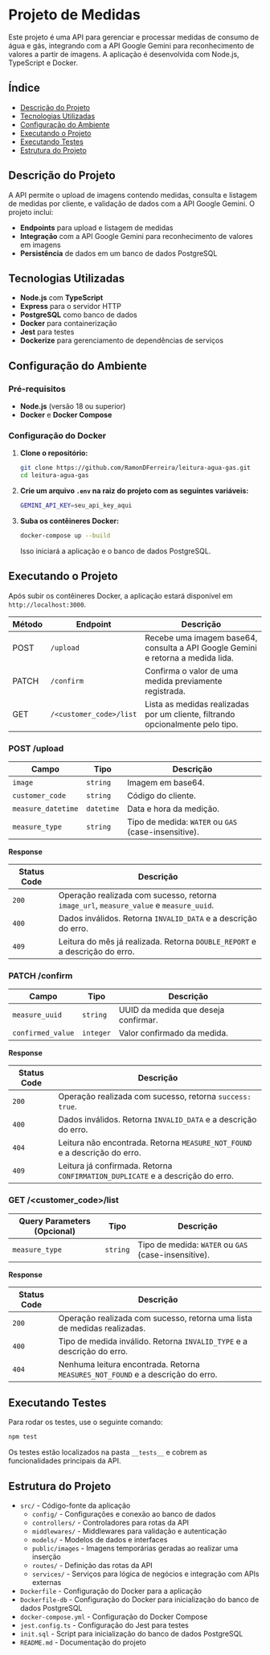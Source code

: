 # Projeto de Medidas

Este projeto é uma API para gerenciar e processar medidas de consumo de água e gás, integrando com a API Google Gemini para reconhecimento de valores a partir de imagens. A aplicação é desenvolvida com Node.js, TypeScript e Docker.

## Índice

- [Descrição do Projeto](#descrição-do-projeto)
- [Tecnologias Utilizadas](#tecnologias-utilizadas)
- [Configuração do Ambiente](#configuração-do-ambiente)
- [Executando o Projeto](#executando-o-projeto)
- [Executando Testes](#executando-testes)
- [Estrutura do Projeto](#estrutura-do-projeto)

## Descrição do Projeto

A API permite o upload de imagens contendo medidas, consulta e listagem de medidas por cliente, e validação de dados com a API Google Gemini. O projeto inclui:

- **Endpoints** para upload e listagem de medidas
- **Integração** com a API Google Gemini para reconhecimento de valores em imagens
- **Persistência** de dados em um banco de dados PostgreSQL

## Tecnologias Utilizadas

- **Node.js** com **TypeScript**
- **Express** para o servidor HTTP
- **PostgreSQL** como banco de dados
- **Docker** para containerização
- **Jest** para testes
- **Dockerize** para gerenciamento de dependências de serviços

## Configuração do Ambiente

### Pré-requisitos

- **Node.js** (versão 18 ou superior)
- **Docker** e **Docker Compose**

### Configuração do Docker

1. **Clone o repositório:**

   ```bash
   git clone https://github.com/RamonDFerreira/leitura-agua-gas.git
   cd leitura-agua-gas
   ```

2. **Crie um arquivo `.env` na raiz do projeto com as seguintes variáveis:**

   ```bash
   GEMINI_API_KEY=seu_api_key_aqui
   ```

3. **Suba os contêineres Docker:**

   ```bash
   docker-compose up --build
   ```

   Isso iniciará a aplicação e o banco de dados PostgreSQL.

## Executando o Projeto

Após subir os contêineres Docker, a aplicação estará disponível em `http://localhost:3000`.

| Método | Endpoint              | Descrição                                                                 |
| ------ | --------------------- | ------------------------------------------------------------------------- |
| POST   | `/upload`             | Recebe uma imagem base64, consulta a API Google Gemini e retorna a medida lida. |
| PATCH  | `/confirm`            | Confirma o valor de uma medida previamente registrada.                     |
| GET    | `/<customer_code>/list` | Lista as medidas realizadas por um cliente, filtrando opcionalmente pelo tipo. |

### POST /upload

| Campo           | Tipo     | Descrição                                                         |
| --------------- | -------- | ----------------------------------------------------------------- |
| `image`         | `string` | Imagem em base64.                                                 |
| `customer_code` | `string` | Código do cliente.                                                |
| `measure_datetime` | `datetime` | Data e hora da medição.                                      |
| `measure_type`  | `string` | Tipo de medida: `WATER` ou `GAS` (case-insensitive).              |

**Response**

| Status Code | Descrição                                                                                                   |
| ----------- | ----------------------------------------------------------------------------------------------------------- |
| `200`       | Operação realizada com sucesso, retorna `image_url`, `measure_value` e `measure_uuid`.                      |
| `400`       | Dados inválidos. Retorna `INVALID_DATA` e a descrição do erro.                                              |
| `409`       | Leitura do mês já realizada. Retorna `DOUBLE_REPORT` e a descrição do erro.                                 |

### PATCH /confirm

| Campo            | Tipo     | Descrição                                                    |
| ---------------- | -------- | ------------------------------------------------------------ |
| `measure_uuid`   | `string` | UUID da medida que deseja confirmar.                         |
| `confirmed_value`| `integer`| Valor confirmado da medida.                                  |

**Response**

| Status Code | Descrição                                                                                       |
| ----------- | ------------------------------------------------------------------------------------------------ |
| `200`       | Operação realizada com sucesso, retorna `success: true`.                                         |
| `400`       | Dados inválidos. Retorna `INVALID_DATA` e a descrição do erro.                                  |
| `404`       | Leitura não encontrada. Retorna `MEASURE_NOT_FOUND` e a descrição do erro.                      |
| `409`       | Leitura já confirmada. Retorna `CONFIRMATION_DUPLICATE` e a descrição do erro.                  |

### GET /<customer_code>/list

| Query Parameters (Opcional) | Tipo     | Descrição                                                     |
| --------------------------- | -------- | ------------------------------------------------------------- |
| `measure_type`              | `string` | Tipo de medida: `WATER` ou `GAS` (case-insensitive).           |

**Response**

| Status Code | Descrição                                                                                       |
| ----------- | ------------------------------------------------------------------------------------------------ |
| `200`       | Operação realizada com sucesso, retorna uma lista de medidas realizadas.                         |
| `400`       | Tipo de medida inválido. Retorna `INVALID_TYPE` e a descrição do erro.                           |
| `404`       | Nenhuma leitura encontrada. Retorna `MEASURES_NOT_FOUND` e a descrição do erro.                  |


## Executando Testes

Para rodar os testes, use o seguinte comando:

```bash
npm test
```

Os testes estão localizados na pasta `__tests__` e cobrem as funcionalidades principais da API.

## Estrutura do Projeto

- `src/` - Código-fonte da aplicação
  - `config/` - Configurações e conexão ao banco de dados
  - `controllers/` - Controladores para rotas da API
  - `middlewares/` - Middlewares para validação e autenticação
  - `models/` - Modelos de dados e interfaces
  - `public/images` - Imagens temporárias geradas ao realizar uma inserção
  - `routes/` - Definição das rotas da API
  - `services/` - Serviços para lógica de negócios e integração com APIs externas
- `Dockerfile` - Configuração do Docker para a aplicação
- `Dockerfile-db` - Configuração do Docker para inicialização do banco de dados PostgreSQL
- `docker-compose.yml` - Configuração do Docker Compose
- `jest.config.ts` - Configuração do Jest para testes
- `init.sql` - Script para inicialização do banco de dados PostgreSQL
- `README.md` - Documentação do projeto
